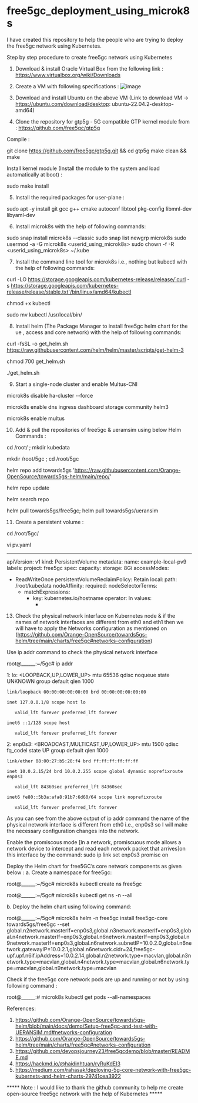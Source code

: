 # free5gc_deployment_using_microk8s
I have created this repository to help the people who are trying to deploy the free5gc network using Kubernetes.

Step by step procedure to create free5gc network using Kubernetes

1. Download & install Oracle Virtual Box from the following link : https://www.virtualbox.org/wiki/Downloads

2. Create a VM with following specifications :
   ![image](https://github.com/ssdumbre/free5gc_deployment_using_microk8s/assets/43669080/150e2859-0d30-4e2b-8966-280787550423)

3. Download and install Ubuntu on the above VM (Link to download VM -> https://ubuntu.com/download/desktop: ubuntu-22.04.2-desktop-amd64)
   
4. Clone the repository for gtp5g - 5G compatible GTP kernel module from : https://github.com/free5gc/gtp5g

Compile :

git clone https://github.com/free5gc/gtp5g.git && cd gtp5g
make clean && make

Install kernel module (Install the module to the system and load automatically at boot) :

sudo make install   

5. Install the required packages for user-plane :

sudo apt -y install git gcc g++ cmake autoconf libtool pkg-config libmnl-dev libyaml-dev

6. Install microk8s with the help of following commands:

sudo snap install microk8s --classic
sudo snap list 
newgrp microk8s
sudo usermod -a -G microk8s <userid_using_microk8s>
sudo chown -f -R <userid_using_microk8s> ~/.kube

7. Install the command line tool for microk8s i.e., nothing but kubectl with the help of following commands:

curl -LO https://storage.googleapis.com/kubernetes-release/release/`curl -s https://storage.googleapis.com/kubernetes-release/release/stable.txt`/bin/linux/amd64/kubectl

chmod +x kubectl

sudo mv kubectl /usr/local/bin/

8. Install helm (The Package Manager to install free5gc helm chart for the ue , access and core network) with the help of following commands:

curl -fsSL -o get_helm.sh https://raw.githubusercontent.com/helm/helm/master/scripts/get-helm-3

chmod 700 get_helm.sh

./get_helm.sh

9. Start a single-node cluster and enable Multus-CNI

microk8s disable ha-cluster --force

microk8s enable dns ingress dashboard storage community helm3

microk8s enable multus

10. Add & pull the repositories of free5gc & ueramsim using below Helm Commands :

cd /root/ ; mkdir kubedata

mkdir /root/5gc ; cd /root/5gc

helm repo add towards5gs 'https://raw.githubusercontent.com/Orange-OpenSource/towards5gs-helm/main/repo/'

helm repo update

helm search repo

helm pull towards5gs/free5gc; helm pull towards5gs/ueransim

11. Create a persistent volume : 

cd /root/5gc/

vi pv.yaml

---------
apiVersion: v1
kind: PersistentVolume
metadata:
  name: example-local-pv9
  labels:
    project: free5gc
spec:
  capacity:
    storage: 8Gi
  accessModes:
  - ReadWriteOnce
  persistentVolumeReclaimPolicy: Retain
  local:
    path: /root/kubedata
  nodeAffinity:
    required:
      nodeSelectorTerms:
      - matchExpressions:
        - key: kubernetes.io/hostname
          operator: In
          values:
          - <nodename>

13. Check the physical network interface on Kubernetes node & if the names of network interfaces are different from eth0 and eth1 then we will have to apply the Networks configuration as mentioned on (https://github.com/Orange-OpenSource/towards5gs-helm/tree/main/charts/free5gc#networks-configuration)

Use ip addr command to check the physical network interface

root@______:~/5gc# ip addr

1: lo: <LOOPBACK,UP,LOWER_UP> mtu 65536 qdisc noqueue state UNKNOWN group default qlen 1000

    link/loopback 00:00:00:00:00:00 brd 00:00:00:00:00:00

    inet 127.0.0.1/8 scope host lo

       valid_lft forever preferred_lft forever

    inet6 ::1/128 scope host 

       valid_lft forever preferred_lft forever

2: enp0s3: <BROADCAST,MULTICAST,UP,LOWER_UP> mtu 1500 qdisc fq_codel state UP group default qlen 1000

    link/ether 08:00:27:b5:20:f4 brd ff:ff:ff:ff:ff:ff

    inet 10.0.2.15/24 brd 10.0.2.255 scope global dynamic noprefixroute enp0s3

       valid_lft 84360sec preferred_lft 84360sec

    inet6 fe80::5b3a:afa8:91b7:6d60/64 scope link noprefixroute 

       valid_lft forever preferred_lft forever

As you can see from the above output of ip addr command the name of the physical network interface is different from eth0 i.e., enp0s3 so I will make the necessary configuration changes into the network.

Enable the promiscous mode [In a network, promiscuous mode allows a network device to intercept and read each network packet that arrives]on this interface by the command: sudo ip link set enp0s3 promisc on

Deploy the Helm chart for free5GC’s core network components as given below :
a. Create a namespace for free5gc:

root@______:~/5gc# microk8s kubectl create ns free5gc

root@______:~/5gc# microk8s kubectl get ns -n --all

b. Deploy the helm chart using following command: 

root@______:~/5gc# microk8s helm -n free5gc install free5gc-core towards5gs/free5gc --set global.n2network.masterIf=enp0s3,global.n3network.masterIf=enp0s3,global.n4network.masterIf=enp0s3,global.n6network.masterIf=enp0s3,global.n9network.masterIf=enp0s3,global.n6network.subnetIP=10.0.2.0,global.n6network.gatewayIP=10.0.2.1,global.n6network.cidr=24,free5gc-upf.upf.n6if.ipAddress=10.0.2.14,global.n2network.type=macvlan,global.n3network.type=macvlan,global.n4network.type=macvlan,global.n6network.type=macvlan,global.n9network.type=macvlan

Check if the free5gc core network pods are up and running or not by using following command :

root@______:# microk8s kubectl get pods --all-namespaces























References: 
1. https://github.com/Orange-OpenSource/towards5gs-helm/blob/main/docs/demo/Setup-free5gc-and-test-with-UERANSIM.md#networks-configuration
2. https://github.com/Orange-OpenSource/towards5gs-helm/tree/main/charts/free5gc#networks-configuration
3. https://github.com/devopsjourney23/free5gcdemo/blob/master/README.md
4. https://hackmd.io/@haidinhtuan/ryRuKdEI3
5. https://medium.com/rahasak/deploying-5g-core-network-with-free5gc-kubernets-and-helm-charts-29741cea3922

***** Note : I would like to thank the github community to help me create open-source free5gc network with the help of Kubernetes *****
